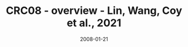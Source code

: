 ---
title: CRC08 - overview - Lin, Wang, Coy et al., 2021
image: https://labsyspharm.github.io/HTA-CRCATLAS-1/images/thumbnail-crc08-overview.jpg
date: '2008-01-21'
minerva_link: https://labsyspharm.github.io/HTA-CRCATLAS-1/minerva/crc08-overview.html
info_link: null
show_page_link: false
tags:
    - overview-crc
---